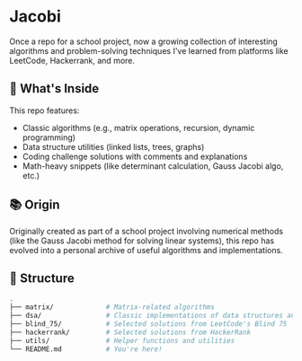 # Jacobi

Once a repo for a school project, now a growing collection of interesting algorithms and problem-solving techniques I've learned from platforms like LeetCode, Hackerrank, and more.

## 🧠 What's Inside

This repo features:

- Classic algorithms (e.g., matrix operations, recursion, dynamic programming)
- Data structure utilities (linked lists, trees, graphs)
- Coding challenge solutions with comments and explanations
- Math-heavy snippets (like determinant calculation, Gauss Jacobi algo, etc.)

## 📚 Origin

Originally created as part of a school project involving numerical methods (like the Gauss Jacobi method for solving linear systems), this repo has evolved into a personal archive of useful algorithms and implementations.

## 📂 Structure

```bash
.
├── matrix/             # Matrix-related algorithms
├── dsa/                # Classic implementations of data structures and algorithms (linked lists, etc.)
├── blind_75/           # Selected solutions from LeetCode's Blind 75
├── hackerrank/         # Selected solutions from HackerRank
├── utils/              # Helper functions and utilities
└── README.md           # You're here!
